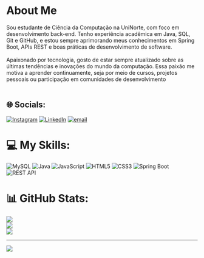   #  About Me
Sou estudante de Ciência da Computação na UniNorte, com foco em desenvolvimento back-end. Tenho experiência acadêmica em Java, SQL, Git e GitHub, e estou sempre aprimorando meus conhecimentos em Spring Boot, APIs REST e boas práticas de desenvolvimento de software.<br><br>Apaixonado por tecnologia, gosto de estar sempre atualizado sobre as últimas tendências e inovações do mundo da computação. Essa paixão me motiva a aprender continuamente, seja por meio de cursos, projetos pessoais ou participação em comunidades de desenvolvimento  <br><br>


## 🌐 Socials:
[![Instagram](https://img.shields.io/badge/Instagram-%23E4405F.svg?logo=Instagram&logoColor=white)](https://instagram.com/https://www.instagram.com/diegxdd/) [![LinkedIn](https://img.shields.io/badge/LinkedIn-%230077B5.svg?logo=linkedin&logoColor=white)](https://linkedin.com/in/https://www.linkedin.com/in/diego-clemente-pessoa-developer/) [![email](https://img.shields.io/badge/Email-D14836?logo=gmail&logoColor=white)](mailto:diegopessoa160@gmail.com) 


# 💻 My Skills:
![MySQL](https://img.shields.io/badge/mysql-4479A1.svg?style=for-the-badge&logo=mysql&logoColor=white) 
![Java](https://img.shields.io/badge/java-%23ED8B00.svg?style=for-the-badge&logo=openjdk&logoColor=white) 
![JavaScript](https://img.shields.io/badge/javascript-%23323330.svg?style=for-the-badge&logo=javascript&logoColor=%23F7DF1E) 
![HTML5](https://img.shields.io/badge/html5-%23E34F26.svg?style=for-the-badge&logo=html5&logoColor=white)
![CSS3](https://img.shields.io/badge/css3-%231572B6.svg?style=for-the-badge&logo=css3&logoColor=white)
![Spring Boot](https://img.shields.io/badge/Spring_Boot-6DB33F?style=for-the-badge&logo=springboot&logoColor=white)
![REST API](https://img.shields.io/badge/REST_API-02569B?style=for-the-badge&logo=fastapi&logoColor=white) 


# 📊 GitHub Stats:
![](https://github-readme-stats.vercel.app/api?username=diegop-wp&theme=catppuccin_mocha&hide_border=true&include_all_commits=false&count_private=false)<br/>
![](https://nirzak-streak-stats.vercel.app/?user=diegop-wp&theme=catppuccin_mocha&hide_border=true)<br/>
![](https://github-readme-stats.vercel.app/api/top-langs/?username=diegop-wp&theme=catppuccin_mocha&hide_border=true&include_all_commits=false&count_private=false&layout=compact)

---
[![](https://visitcount.itsvg.in/api?id=diegop-wp&icon=0&color=1)](https://visitcount.itsvg.in)

<!-- Proudly created with GPRM ( https://gprm.itsvg.in ) -->
